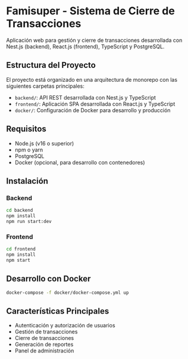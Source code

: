# Famisuper - Sistema de Cierre de Transacciones

Aplicación web para gestión y cierre de transacciones desarrollada con Nest.js (backend), React.js (frontend), TypeScript y PostgreSQL.

## Estructura del Proyecto

El proyecto está organizado en una arquitectura de monorepo con las siguientes carpetas principales:

- `backend/`: API REST desarrollada con Nest.js y TypeScript
- `frontend/`: Aplicación SPA desarrollada con React.js y TypeScript
- `docker/`: Configuración de Docker para desarrollo y producción

## Requisitos

- Node.js (v16 o superior)
- npm o yarn
- PostgreSQL
- Docker (opcional, para desarrollo con contenedores)

## Instalación

### Backend

```bash
cd backend
npm install
npm run start:dev
```

### Frontend

```bash
cd frontend
npm install
npm start
```

## Desarrollo con Docker

```bash
docker-compose -f docker/docker-compose.yml up
```

## Características Principales

- Autenticación y autorización de usuarios
- Gestión de transacciones
- Cierre de transacciones
- Generación de reportes
- Panel de administración
